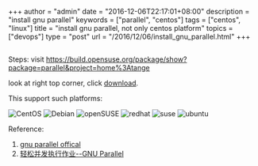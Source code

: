 +++
author = "admin"
date = "2016-12-06T22:17:01+08:00"
description = "install gnu parallel"
keywords = ["parallel", "centos"]
tags = ["centos", "linux"]
title = "install gnu parallel, not only centos platform"
topics = ["devops"]
type = "post"
url = "/2016/12/06/install_gnu_parallel.html"
+++



##

Steps:
 visit <https://build.opensuse.org/package/show?package=parallel&project=home%3Atange>

 look at right top corner, click [download](http://software.opensuse.org/download.html?project=home%3Atange&package=parallel).

 

 This support such platforms:

 ![CentOS](http://software.opensuse.org/assets/download/centos-de865c285c8e1567761ee0feadbf4778.png)
 ![Debian](http://software.opensuse.org/assets/download/debian-7c7747407454caca1c5ab01fed35581d.png)
 ![openSUSE](http://software.opensuse.org/assets/download/opensuse-ea5fec454e9f4ca53ea7276f48905243.png)
 ![redhat](http://software.opensuse.org/assets/download/rhel-4f3565f8f0c66c2a555caf5c5fc3b287.png)
 ![suse](http://software.opensuse.org/assets/download/sle-a04c87206b6b247faebf37f846f8781d.png)
 ![ubuntu](http://software.opensuse.org/assets/download/ubuntu-1275234a5d802bea3ebcf789a50c9589.png)



Reference:  
1. [gnu parallel offical](https://www.gnu.org/software/parallel/)  
2. [轻松并发执行作业--GNU Parallel](http://blog.sina.com.cn/s/blog_3f7652740100y0ju.html)
